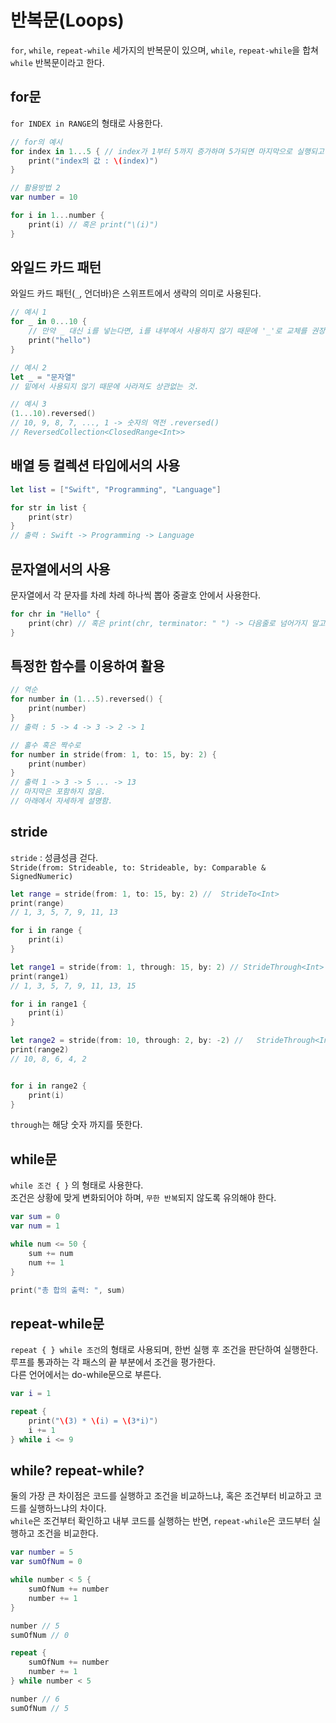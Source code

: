 # 반복문(Loops)
`for`, `while`, `repeat-while` 세가지의 반복문이 있으며, `while`, `repeat-while`을 합쳐 `while` 반복문이라고 한다.

## for문
`for INDEX in RANGE`의 형태로 사용한다.
```swift
// for의 예시
for index in 1...5 { // index가 1부터 5까지 증가하며 5가되면 마지막으로 실행되고 종료됨.
    print("index의 값 : \(index)")
}

// 활용방법 2
var number = 10

for i in 1...number {
    print(i) // 혹은 print("\(i)")
}
```

## 와일드 카드 패턴
와일드 카드 패턴(`_`, 언더바)은 스위프트에서 생략의 의미로 사용된다.
```swift
// 예시 1
for _ in 0...10 { 
    // 만약 _ 대신 i를 넣는다면, i를 내부에서 사용하지 않기 때문에 '_'로 교체를 권장하는 메세지가 나타난다.
    print("hello")
}

// 예시 2
let _ = "문자열"
// 밑에서 사용되지 않기 때문에 사라져도 상관없는 것.

// 예시 3
(1...10).reversed()
// 10, 9, 8, 7, ..., 1 -> 숫자의 역전 .reversed()
// ReversedCollection<ClosedRange<Int>>
```

## 배열 등 컬렉션 타입에서의 사용
```swift
let list = ["Swift", "Programming", "Language"]

for str in list {
    print(str)
}
// 출력 : Swift -> Programming -> Language
```

## 문자열에서의 사용
문자열에서 각 문자를 차례 차례 하나씩 뽑아 중괄호 안에서 사용한다.
```swift
for chr in "Hello" {
    print(chr) // 혹은 print(chr, terminator: " ") -> 다음줄로 넘어가지 말고 한칸 띄운다.
}
```

## 특정한 함수를 이용하여 활용
```swift
// 역순
for number in (1...5).reversed() {
    print(number)
}
// 출력 : 5 -> 4 -> 3 -> 2 -> 1

// 홀수 혹은 짝수로
for number in stride(from: 1, to: 15, by: 2) {
    print(number)
}
// 출력 1 -> 3 -> 5 ... -> 13
// 마지막은 포함하지 않음.
// 아래에서 자세하게 설명함.
```

## stride
`stride` : 성큼성큼 걷다.<br>
`Stride(from: Strideable, to: Strideable, by: Comparable & SignedNumeric)`
```swift
let range = stride(from: 1, to: 15, by: 2) //  StrideTo<Int>
print(range)
// 1, 3, 5, 7, 9, 11, 13

for i in range {
    print(i)
}

let range1 = stride(from: 1, through: 15, by: 2) // StrideThrough<Int>
print(range1)
// 1, 3, 5, 7, 9, 11, 13, 15

for i in range1 {
    print(i)
}

let range2 = stride(from: 10, through: 2, by: -2) //   StrideThrough<Int>
print(range2)
// 10, 8, 6, 4, 2


for i in range2 {
    print(i)
}
```
`through`는 해당 숫자 까지를 뜻한다.

## while문
`while 조건 { }` 의 형태로 사용한다.<br>
조건은 상황에 맞게 변화되어야 하며, `무한 반복`되지 않도록 유의해야 한다.
```swift
var sum = 0
var num = 1

while num <= 50 {
    sum += num
    num += 1
}

print("총 합의 출력: ", sum)
```

## repeat-while문
`repeat { } while 조건`의 형태로 사용되며, 한번 실행 후 조건을 판단하여 실행한다.<br>
루프를 통과하는 각 패스의 끝 부분에서 조건을 평가한다.<br>
다른 언어에서는 do-while문으로 부른다.
```swift
var i = 1

repeat {
    print("\(3) * \(i) = \(3*i)")
    i += 1
} while i <= 9
```

## while? repeat-while?
둘의 가장 큰 차이점은 코드를 실행하고 조건을 비교하느냐, 혹은 조건부터 비교하고 코드를 실행하느냐의 차이다.<br>
`while`은 조건부터 확인하고 내부 코드를 실행하는 반면, `repeat-while`은 코드부터 실행하고 조건을 비교한다.
```swift
var number = 5
var sumOfNum = 0

while number < 5 {
    sumOfNum += number
    number += 1
}

number // 5
sumOfNum // 0

repeat {
    sumOfNum += number
    number += 1
} while number < 5

number // 6
sumOfNum // 5
```
